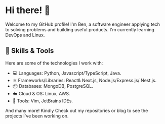 # Hi there! 👋

Welcome to my GitHub profile! I'm Ben, a software engineer applying tech to solving problems and building useful products. I'm currently learning DevOps and Linux.

## 🔧 Skills & Tools
Here are some of the technologies I work with:

- 💻 Languages: Python, Javascript/TypeScript, Java.
- ⚛️ Frameworks/Libraries: React& Next.js, Node.js/Express.js/ Nest.js.
- 📦 Databases: MongoDB, PostgreSQL.
- ☁️ Cloud & OS: Linux, AWS.
- 🚀 Tools: Vim, JetBrains IDEs.
  
And many more! Kindly Check out my repositories or blog to see the projects I've been working on.
